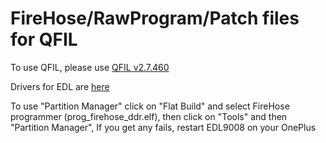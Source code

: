 # FireHose/RawProgram/Patch files for QFIL
To use QFIL, please use [QFIL v2.7.460](https://qpsttool.com/qpst-tool-v2-7-460)

Drivers for EDL are [here](https://github.com/n00b69/woa-betalm/releases/download/Qfil/QUD.zip)

To use "Partition Manager" click on "Flat Build" and select FireHose programmer (prog_firehose_ddr.elf), then click on "Tools" and then "Partition Manager", If you get any fails, restart EDL9008 on your OnePlus
